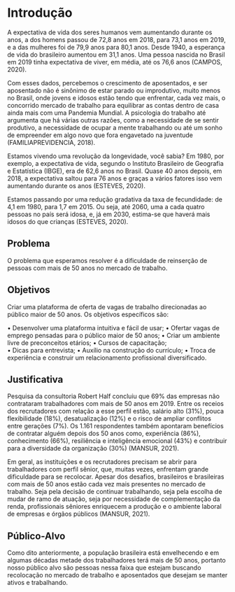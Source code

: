 # Introdução 

A expectativa de vida dos seres humanos vem aumentando durante os anos, a dos homens passou de 72,8 anos em 2018, para 73,1 anos em 2019, e a das mulheres foi de 79,9 anos para 80,1 anos. Desde 1940, a esperança de vida do brasileiro aumentou em 31,1 anos. Uma pessoa nascida no Brasil em 2019 tinha expectativa de viver, em média, até os 76,6 anos (CAMPOS, 2020). 

Com esses dados, percebemos o crescimento de aposentados, e ser aposentado não é sinônimo de estar parado ou improdutivo, muito menos no Brasil, onde jovens e idosos estão tendo que enfrentar, cada vez mais, o concorrido mercado de trabalho para equilibrar as contas dentro de casa ainda mais com uma Pandemia Mundial. A psicologia do trabalho até argumenta que há várias outras razões, como a necessidade de se sentir produtivo, a necessidade de ocupar a mente trabalhando ou até um sonho de empreender em algo novo que fora engavetado na juventude (FAMILIAPREVIDENCIA, 2018). 

Estamos vivendo uma revolução da longevidade, você sabia? Em 1980, por exemplo, a expectativa de vida, segundo o Instituto Brasileiro de Geografia e Estatística (IBGE), era de 62,6 anos no Brasil. Quase 40 anos depois, em 2018, a expectativa saltou para 76 anos e graças a vários fatores isso vem aumentando durante os anos (ESTEVES, 2020). 

Estamos passando por uma redução gradativa da taxa de fecundidade: de 4,1 em 1980, para 1,7 em 2015. Ou seja, até 2060, uma a cada quatro pessoas no país será idosa, e, já em 2030, estima-se que haverá mais idosos do que crianças (ESTEVES, 2020). 

## Problema

O problema que esperamos resolver é a dificuldade de reinserção de pessoas com mais de 50 anos no mercado de trabalho.

## Objetivos

Criar uma plataforma de oferta de vagas de trabalho direcionadas ao público maior de 50 anos. Os objetivos específicos são:

•	Desenvolver uma plataforma intuitiva e fácil de usar;
•	Ofertar vagas de emprego pensadas para o público maior de 50 anos;
•	Criar um ambiente livre de preconceitos etários;
•	Cursos de capacitação;  
•	Dicas para entrevista; 
•	Auxílio na construção do currículo;
•	Troca de experiência e construir um relacionamento profissional diversificado.

## Justificativa

Pesquisa da consultoria Robert Half concluiu que 69% das empresas não contrataram trabalhadores com mais de 50 anos em 2019. Entre os receios dos recrutadores com relação a esse perfil estão, salário alto (31%), pouca flexibilidade (18%), desatualização (12%) e o risco de ampliar conflitos entre gerações (7%). Os 1.161 respondentes também apontaram benefícios de contratar alguém depois dos 50 anos como, experiência (86%), conhecimento (66%), resiliência e inteligência emocional (43%) e contribuir para a diversidade da organização (30%) (MANSUR, 2021).

Em geral, as instituições e os recrutadores precisam se abrir para trabalhadores com perfil sênior, que, muitas vezes, enfrentam grande dificuldade para se recolocar. Apesar dos desafios, brasileiros e brasileiras com mais de 50 anos estão cada vez mais presentes no mercado de trabalho. Seja pela decisão de continuar trabalhando, seja pela escolha de mudar de ramo de atuação, seja por necessidade de complementação da renda, profissionais sêniores enriquecem a produção e o ambiente laboral de empresas e órgãos públicos (MANSUR, 2021).

## Público-Alvo

Como dito anteriormente, a população brasileira está envelhecendo e em algumas décadas metade dos trabalhadores terá mais de 50 anos, portanto nosso público alvo são pessoas nessa faixa que estejam buscando recolocação no mercado de trabalho e aposentados que desejam se manter ativos e trabalhando.
